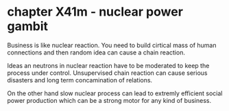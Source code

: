 # chapter X41m - nuclear power gambit

Business is like nuclear reaction. You need to build cirtical mass of human connections and then random idea can cause a chain reaction.

Ideas an neutrons in nuclear reaction have to be moderated to keep the process under control. Unsupervised chain reaction can cause serious disasters and long term concamination of relations.

On the other hand slow nuclear process can lead to extremly efficient social power production which can be a strong motor for any kind of business.
